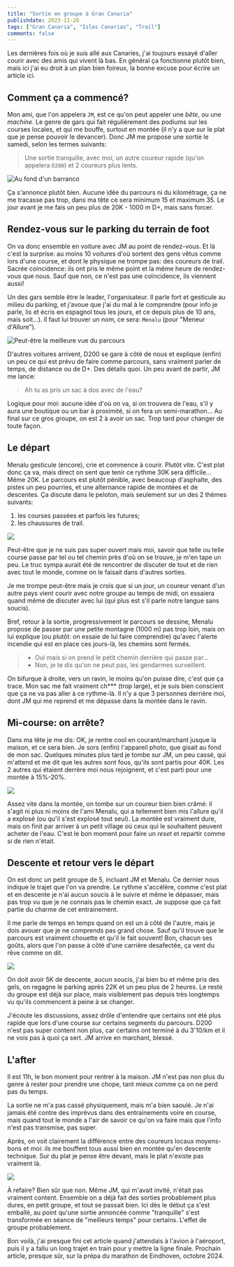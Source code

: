 ```yaml
---
title: "Sortie en groupe à Gran Canaria"
publishdate: 2023-11-26
tags: ["Gran Canaria", "Islas Canarias", "Trail"]
comments: false
---
```


Les dernières fois où je suis allé aux Canaries, j'ai toujours essayé d'aller courir avec des amis qui vivent là bas. En général ça fonctionne plutôt bien, mais ici j'ai eu droit à un plan bien foireux, la bonne excuse pour écrire un article ici.

## Comment ça a commencé?

Mon ami, que l'on appelera `JM`, est ce qu'on peut appeler une _bête_, ou une _machine_. Le genre de gars qui fait régulièrement des podiums sur les courses locales, et qui me bouffe, surtout en montée (il n'y a que sur le plat que je pense pouvoir le devancer). Donc JM me propose une sortie le samedi, selon les termes suivants:
> Une sortie tranquille, avec moi, un autre coureur rapide (qu'on appelera `D200`) et 2 coureurs plus lents. 

![Au fond d'un barranco](./images/GCrun_01.JPG)

Ça s'annonce plutôt bien. Aucune idée du parcours ni du kilométrage, ça ne me tracasse pas trop, dans ma tête ce sera minimum 15 et maximum 35. Le jour avant je me fais un peu plus de 20K - 1000 m D+, mais sans forcer.

## Rendez-vous sur le parking du terrain de foot

On va donc ensemble en voiture avec JM au point de rendez-vous. Et là c'est la surprise: au moins 10 voitures d'où sortent des gens vêtus comme lors d'une course, et dont le physique ne trompe pas: des coureurs de trail. Sacrée coincidence: ils ont pris le même point et la même heure de rendez-vous que nous. Sauf que non, ce n'est pas une coïncidence, ils viennent aussi! 

Un des gars semble être le leader, l'organisateur. Il parle fort et gesticule au milieu du parking, et j'avoue que j'ai du mal à le comprendre (pour info je parle, lis et écris en espagnol tous les jours, et ce depuis plus de 10 ans, mais soit...). Il faut lui trouver un nom, ce sera: `Menalu` (pour "Meneur d'Allure").

![Peut-être la meilleure vue du parcours](./images/GCrun_03.JPG)

D'autres voitures arrivent, D200 se gare à côté de nous et explique (enfin) un peu ce qui est prévu de faire comme parcours, sans vraiment parler de temps, de distance ou de D+. Des détails quoi. Un peu avant de partir, JM me lance:
> Ah tu as pris un sac à dos avec de l'eau?

Logique pour moi: aucune idée d'où on va, si on trouvera de l'eau, s'il y aura une boutique ou un bar à proximité, si on fera un semi-marathon... Au final sur ce gros groupe, on est 2 à avoir un sac. Trop tard pour changer de toute façon.

## Le départ

Menalu gesticule (encore), crie et commence à courir. Plutôt vite. C'est plat donc ça va, mais direct on sent que tenir ce rythme 30K sera difficile... Même 20K. Le parcours est plutôt pénible, avec beaucoup d'asphalte, des pistes un peu pourries, et une alternance rapide de montées et de descentes. Ça discute dans le peloton, mais seulement sur un des 2 thèmes suivants:
1. les courses passées et parfois les futures;
2. les chaussures de trail.

![](./images/GCrun_04.JPG)

Peut-être que je ne suis pas super ouvert mais moi, savoir que telle ou telle course passe par tel ou tel chemin près d'où on se trouve, je m'en tape un peu. Le truc sympa aurait été de rencontrer de discuter de tout et de rien avec tout le monde, comme on le faisait dans d'autres sorties.

Je me trompe peut-être mais je crois que si un jour, un coureur venant d'un autre pays vient courir avec notre groupe au temps de midi, on essaiera quand même de discuter avec lui (qui plus est s'il parle notre langue sans soucis).

Bref, retour à la sortie, progressivement le parcours se dessine, Menalu propose de passer par une petite montagne (1000 m) pas trop loin, mais on lui explique (ou plutôt: on essaie de lui faire comprendre) qu'avec l'alerte incendie qui est en place ces jours-là, les chemins sont fermés.

> - Oui mais si on prend le petit chemin derrière qui passe par...
> - Non, je te dis qu'on ne peut pas, les gendarmes surveillent.

On bifurque à droite, vers un ravin, le moins qu'on puisse dire, c'est que ça trace. Mon sac me fait vraiment ch*** (trop large), et je suis bien conscient que ça ne va pas aller à ce rythme-là. Il n'y a que 3 personnes derrière moi, dont JM qui me reprend et me dépasse dans la montée dans le ravin. 

## Mi-course: on arrête?

Dans ma tête je me dis: OK, je rentre cool en courant/marchant jusque la maison, et ce sera bien. Je sors (enfin) l'appareil photo, que gisait au fond de mon sac. Quelques minutes plus tard je tombe sur JM, un peu cassé, qui m'attend et me dit que les autres sont fous, qu'ils sont partis pour 40K. Les 2 autres qui étaient derrère moi nous rejoignent, et c'est parti pour une montée à 15%-20%. 

![](./images/GCrun_05.JPG)


Assez vite dans la montée, on tombe sur un coureur bien bien crâmé: il s'agit ni plus ni moins de l'ami Menalu, qui a tellement bien mis l'allure qu'il a explosé (ou qu'il s'est explosé tout seul). La montée est vraiment dure, mais on finit par arriver à un petit village où ceux qui le souhaitent peuvent acheter de l'eau. C'est le bon moment pour faire un _reset_ et repartir comme si de rien n'était.

## Descente et retour vers le départ

On est donc un petit groupe de 5, incluant JM et Menalu. Ce dernier nous indique le trajet que l'on va prendre. Le rythme s'accélère, comme c'est plat et en descente je n'ai aucun soucis à le suivre et même le dépasser, mais pas trop vu que je ne connais pas le chemin exact. Je suppose que ça fait partie du charme de cet entrainement.

Il me parle de temps en temps quand on est un à côté de l'autre, mais je dois avouer que je ne comprends pas grand chose. Sauf qu'il trouve que le parcours est vraiment chouette et qu'il le fait souvent! Bon, chacun ses goûts, alors que l'on passe à côté d'une carrière desafectée, ça vent du rêve comme on dit. 

![](./images/GCrun_06.JPG)

On doit avoir 5K de descente, aucun soucis, j'ai bien bu et même pris des gels, on regagne le parking après 22K et un peu plus de 2 heures. Le reste du groupe est déjà sur place, mais visiblement pas depuis très longtemps vu qu'ils commencent à peine à se changer.

J'écoute les discussions, assez drôle d'entendre que certains ont été plus rapide que lors d'une course sur certains segments du parcours. D200 n'est pas super content non plus, car certains ont terminé à du 3'10/km et il ne vois pas à quoi ça sert. JM arrive en marchant, blessé. 

## L'after

Il est 11h, le bon moment pour rentrer à la maison. JM n'est pas non plus du genre à rester pour prendre une chope, tant mieux comme ça on ne perd pas du temps.

La sortie ne m'a pas cassé physiquement, mais m'a bien saoulé. Je n'ai jamais été contre des imprévus dans des entrainements voire en course, mais quand tout le monde a l'air de savoir ce qu'on va faire mais que l'info n'est pas transmise, pas super.

Après, on voit clairement la différence entre des coureurs locaux moyens-bons et moi: ils me bouffent tous aussi bien en montée qu'en descente technique. Sur du plat je pense être devant, mais le plat n'existe pas vraiment là. 

![](./images/GCrun_07.JPG)

À refaire? Bien sûr que non. Même JM, qui m'avait invité, n'était pas vraiment content. Ensemble on a déjà fait des sorties probablement plus dures, en petit groupe, et tout se passait bien. Ici dès le début ça s'est emballé, au point qu'une sortie annoncée comme "tranquille" s'est transformée en séance de "meilleurs temps" pour certains. L'effet de groupe probablement.

Bon voilà, j'ai presque fini cet article quand j'attendais à l'avion à l'aéroport, puis il y a fallu un long trajet en train pour y mettre la ligne finale. Prochain article, presque sûr, sur la prépa du marathon de Eindhoven, octobre 2024.


